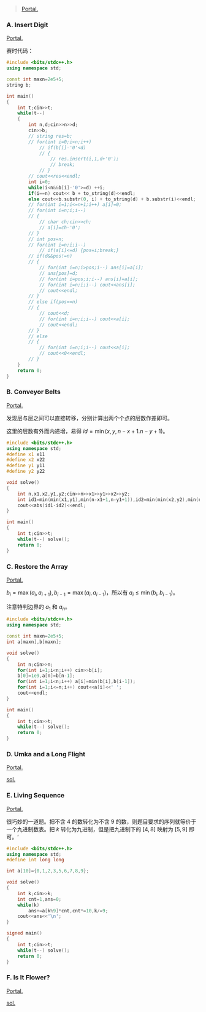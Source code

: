 > [Portal.](https://codeforces.com/contest/1811)

### A. Insert Digit

[Portal.](https://codeforces.com/contest/1811/problem/A)

赛时代码：

```cpp
#include <bits/stdc++.h>
using namespace std;

const int maxn=2e5+5;
string b;

int main()
{
	int t;cin>>t;
	while(t--)
	{
		int n,d;cin>>n>>d;
		cin>>b;
		// string res=b;
		// for(int i=0;i<n;i++) 
			// if(b[i]-'0'<d) 
			// {
	            // res.insert(i,1,d+'0');
				// break;
			// }
		// cout<<res<<endl;
		int i=0;
        while(i<n&&b[i]-'0'>=d) ++i;
        if(i==n) cout<< b + to_string(d)<<endl;
        else cout<<b.substr(0, i) + to_string(d) + b.substr(i)<<endl;
		// for(int i=1;i<=n+1;i++) a[i]=0;
		// for(int i=n;i;i--) 
		// {
			// char ch;cin>>ch;
			// a[i]=ch-'0';
		// }
		// int pos=n;
		// for(int i=n;i;i--)
			// if(a[i]<=d) {pos=i;break;}
		// if(d&&pos!=n)
		// {
			// for(int i=n;i>pos;i--) ans[i]=a[i];
			// ans[pos]=d;
			// for(int i=pos;i;i--) ans[i]=a[i];
			// for(int i=n;i;i--) cout<<ans[i];
			// cout<<endl;
		// }
		// else if(pos==n)
		// {
			// cout<<d;
			// for(int i=n;i;i--) cout<<a[i];
			// cout<<endl;
		// }
		// else
		// {
			// for(int i=n;i;i--) cout<<a[i];
			// cout<<0<<endl;
		// }
	}
	return 0;
}
```

### B. Conveyor Belts

[Portal.](https://www.luogu.com.cn/problem/CF1811B)

发现层与层之间可以直接转移，分别计算出两个个点的层数作差即可。

这里的层数有外而内递增，易得 $id=\min(x,y,n-x+1.n-y+1)$。

```cpp
#include <bits/stdc++.h>
using namespace std;
#define x1 x11
#define x2 x22
#define y1 y11
#define y2 y22

void solve()
{
	int n,x1,x2,y1,y2;cin>>n>>x1>>y1>>x2>>y2;
	int id1=min(min(x1,y1),min(n-x1+1,n-y1+1)),id2=min(min(x2,y2),min(n-x2+1,n-y2+1));
	cout<<abs(id1-id2)<<endl;
}

int main()
{
	int t;cin>>t;
	while(t--) solve();
	return 0;
}
```

### C. Restore the Array

[Portal.](https://www.luogu.com.cn/problem/CF1811C)

$b_i=\max(a_i,a_{i+1}),b_{i-1}=\max(a_i,a_{i-1})$，所以有 $a_i\leq\min(b_i,b_{i-1})$。

注意特判边界的 $a_1$ 和 $a_n$。

```cpp
#include <bits/stdc++.h>
using namespace std;

const int maxn=2e5+5;
int a[maxn],b[maxn];

void solve()
{
	int n;cin>>n;
	for(int i=1;i<n;i++) cin>>b[i];
	b[0]=1e9,a[n]=b[n-1];
	for(int i=1;i<n;i++) a[i]=min(b[i],b[i-1]);
	for(int i=1;i<=n;i++) cout<<a[i]<<' ';
	cout<<endl;
}

int main()
{
	int t;cin>>t;
	while(t--) solve();
	return 0;
}
```

### D. Umka and a Long Flight

[Portal.](https://www.luogu.com.cn/problem/CF1811D)

[sol.](https://www.luogu.com.cn/blog/ncwzdlsd/solution-cf1811d)

### E. Living Sequence

[Portal.](https://www.luogu.com.cn/problem/CF1811E)

很巧妙的一道题。把不含 $4$ 的数转化为不含 $9$ 的数，则题目要求的序列就等价于一个九进制数表。把 $k$ 转化为九进制，但是把九进制下的 $[4,8]$ 映射为 $[5,9]$ 即可。‘

```cpp
#include <bits/stdc++.h>
using namespace std;
#define int long long

int a[10]={0,1,2,3,5,6,7,8,9};

void solve()
{
	int k;cin>>k;
	int cnt=1,ans=0;
	while(k)
		ans+=a[k%9]*cnt,cnt*=10,k/=9;
	cout<<ans<<'\n';
}

signed main()
{
	int t;cin>>t;
	while(t--) solve();
	return 0;
}
```

### F. Is It Flower?

[Portal.](https://www.luogu.com.cn/problem/CF1811F)

[sol.](https://www.luogu.com.cn/blog/ncwzdlsd/solution-cf1811f)
